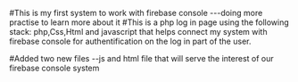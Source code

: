 
#This is my first system to work with firebase console ---doing more practise to learn more about it
#This is a php log in page using the following stack: php,Css,Html and javascript that helps connect my system with firebase console for authentification on the log in part of the user.

#Added two new files --js and html file that will serve the interest of our firebase console  system

